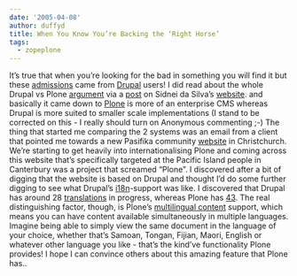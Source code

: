 ```yaml
---
date: '2005-04-08'
author: duffyd
title: When You Know You’re Backing the ‘Right Horse’
tags:
  - zopeplone
---
```


It’s true that when you’re looking for the bad in something you will find it but these [admissions](https://href.li/?http://drupal.org/node/290#comment-3192) came from [Drupal](https://href.li/?http://drupal.org) users! I did read about the whole Drupal vs Plone [argument](https://href.li/?http://drupal.org/node/13733) via a [post](https://href.li/?http://awkly.org/archive/blog_78630) on Sidnei da Silva’s [website](https://href.li/?http://awkly.org). and basically it came down to [Plone](https://href.li/?http://plone.org) is more of an enterprise CMS whereas Drupal is more suited to smaller scale implementations (I stand to be corrected on this - I really should turn on Anonymous commenting ;-)
The thing that started me comparing the 2 systems was an email from a client that pointed me towards a new Pasifika community [website](https://href.li/?http://www.canterburypasifika.org.nz/pasifika/) in Christchurch. We’re starting to get heavily into internationalising Plone and coming across this website that’s specifically targeted at the Pacific Island people in Canterbury was a project that screamed “Plone”. I discovered after a bit of digging that the website is based on Drupal and thought I’d do some further digging to see what Drupal’s [i18n](https://href.li/?http://en.wikipedia.org/wiki/I18n)-support was like. I discovered that Drupal has around 28 [translations](https://href.li/?http://drupal.org/translation-status) in progress, whereas Plone has [43](https://href.li/?http://plone.org/development/teams/i18n/existing-translations). The real distinguishing factor, though, is Plone’s [multilingual content](https://href.li/?http://www.plonesolutions.com/products/linguaplone) support, which means you can have content available simultaneously in multiple languages. Imagine being able to simply view the same document in the language of your choice, whether that’s Samoan, Tongan, Fijian, Maori, English or whatever other language you like - that’s the kind’ve functionality Plone provides! I hope I can convince others about this amazing feature that Plone has..

